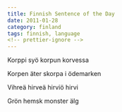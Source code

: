 ```yaml
---
title: Finnish Sentence of the Day
date: 2011-01-28
category: finland
tags: finnish, language
<!-- prettier-ignore -->
---
```


Korppi syö korpun korvessa

Korpen äter skorpa i ödemarken

Vihreä hirveä hirviö hirvi

Grön hemsk monster älg

